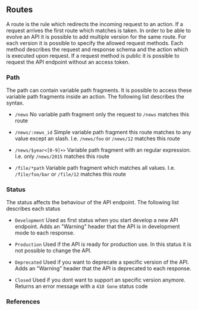 
## Routes

A route is the rule which redirects the incoming request to an action. If a 
request arrives the first route which matches is taken. In order to be able to
evolve an API it is possible to add multiple version for the same route. For 
each version it is possible to specify the allowed request methods. Each method
describes the request and response schema and the action which is executed upon 
request. If a request method is public it is possible to request the API 
endpoint without an access token.

### Path

The path can contain variable path fragments. It is possible to access these 
variable path fragments inside an action. The following list describes the 
syntax.

* `/news`
  No variable path fragment only the request to `/news` matches this route

* `/news/:news_id`
  Simple variable path fragment this route matches to any value except an slash.
  I.e. `/news/foo` or `/news/12` matches this route

* `/news/$year<[0-9]+>`
  Variable path fragment with an regular expression. I.e. only `/news/2015` 
  matches this route

* `/file/*path`
  Variable path fragment which matches all values. I.e. `/file/foo/bar` or 
  `/file/12` matches this route

### Status

The status affects the behaviour of the API endpoint. The following list 
describes each status

* `Development`
  Used as first status when you start develop a new API endpoint. Adds an 
  "Warning" header that the API is in development mode to each response.

* `Production`
  Used if the API is ready for production use. In this status it is not possible 
  to change the API.

* `Deprecated`
  Used if you want to deprecate a specific version of the API. Adds an "Warning" 
  header that the API is deprecated to each response.

* `Closed`
  Used if you dont want to support an specific version anymore. Returns an error 
  message with a `410 Gone` status code

### References

